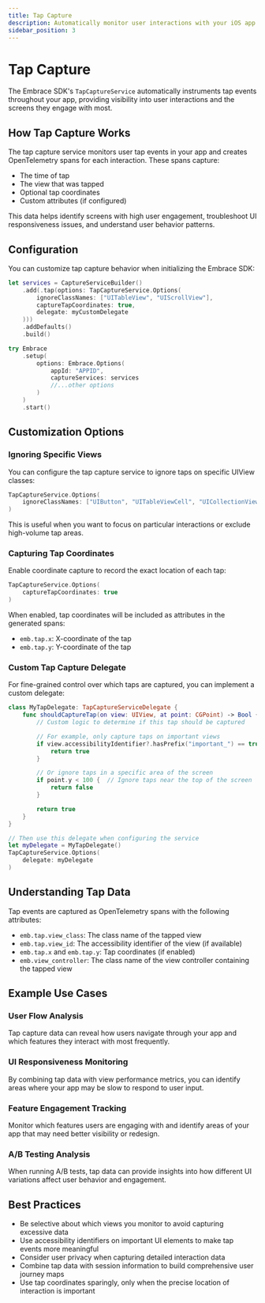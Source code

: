 ```yaml
---
title: Tap Capture
description: Automatically monitor user interactions with your iOS app
sidebar_position: 3
---
```


# Tap Capture

The Embrace SDK's `TapCaptureService` automatically instruments tap events throughout your app, providing visibility into user interactions and the screens they engage with most.

## How Tap Capture Works

The tap capture service monitors user tap events in your app and creates OpenTelemetry spans for each interaction. These spans capture:
- The time of tap
- The view that was tapped
- Optional tap coordinates
- Custom attributes (if configured)

This data helps identify screens with high user engagement, troubleshoot UI responsiveness issues, and understand user behavior patterns.

## Configuration

You can customize tap capture behavior when initializing the Embrace SDK:

```swift
let services = CaptureServiceBuilder()
    .add(.tap(options: TapCaptureService.Options(
        ignoreClassNames: ["UITableView", "UIScrollView"],
        captureTapCoordinates: true,
        delegate: myCustomDelegate
    )))
    .addDefaults()
    .build()

try Embrace
    .setup(
        options: Embrace.Options(
            appId: "APPID",
            captureServices: services
            //...other options
        )
    )
    .start()
```

## Customization Options

### Ignoring Specific Views

You can configure the tap capture service to ignore taps on specific UIView classes:

```swift
TapCaptureService.Options(
    ignoreClassNames: ["UIButton", "UITableViewCell", "UICollectionViewCell"]
)
```

This is useful when you want to focus on particular interactions or exclude high-volume tap areas.

### Capturing Tap Coordinates

Enable coordinate capture to record the exact location of each tap:

```swift
TapCaptureService.Options(
    captureTapCoordinates: true
)
```

When enabled, tap coordinates will be included as attributes in the generated spans:
- `emb.tap.x`: X-coordinate of the tap
- `emb.tap.y`: Y-coordinate of the tap

### Custom Tap Capture Delegate

For fine-grained control over which taps are captured, you can implement a custom delegate:

```swift
class MyTapDelegate: TapCaptureServiceDelegate {
    func shouldCaptureTap(on view: UIView, at point: CGPoint) -> Bool {
        // Custom logic to determine if this tap should be captured

        // For example, only capture taps on important views
        if view.accessibilityIdentifier?.hasPrefix("important_") == true {
            return true
        }

        // Or ignore taps in a specific area of the screen
        if point.y < 100 {  // Ignore taps near the top of the screen
            return false
        }

        return true
    }
}

// Then use this delegate when configuring the service
let myDelegate = MyTapDelegate()
TapCaptureService.Options(
    delegate: myDelegate
)
```

## Understanding Tap Data

Tap events are captured as OpenTelemetry spans with the following attributes:

- `emb.tap.view_class`: The class name of the tapped view
- `emb.tap.view_id`: The accessibility identifier of the view (if available)
- `emb.tap.x` and `emb.tap.y`: Tap coordinates (if enabled)
- `emb.view_controller`: The class name of the view controller containing the tapped view

## Example Use Cases

### User Flow Analysis

Tap capture data can reveal how users navigate through your app and which features they interact with most frequently.

### UI Responsiveness Monitoring

By combining tap data with view performance metrics, you can identify areas where your app may be slow to respond to user input.

### Feature Engagement Tracking

Monitor which features users are engaging with and identify areas of your app that may need better visibility or redesign.

### A/B Testing Analysis

When running A/B tests, tap data can provide insights into how different UI variations affect user behavior and engagement.

## Best Practices

- Be selective about which views you monitor to avoid capturing excessive data
- Use accessibility identifiers on important UI elements to make tap events more meaningful
- Consider user privacy when capturing detailed interaction data
- Combine tap data with session information to build comprehensive user journey maps
- Use tap coordinates sparingly, only when the precise location of interaction is important

